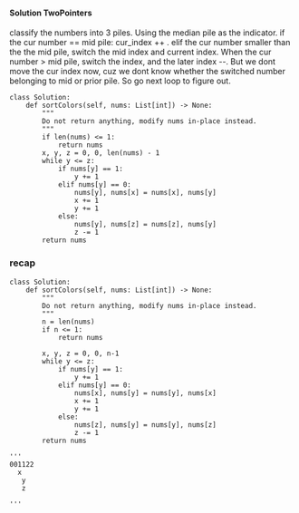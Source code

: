 #### Solution TwoPointers
classify the numbers into 3 piles. Using the median pile as the indicator. if the cur number == mid pile: cur_index ++ . elif the cur number smaller than the the mid pile, 
switch the mid index and current index. When the cur number > mid pile, switch the index, and the later index --. But we dont move the cur index now, cuz we dont know whether 
the switched number belonging to mid or prior pile. So go next loop to figure out.
```
class Solution:
    def sortColors(self, nums: List[int]) -> None:
        """
        Do not return anything, modify nums in-place instead.
        """
        if len(nums) <= 1:
            return nums
        x, y, z = 0, 0, len(nums) - 1
        while y <= z:
            if nums[y] == 1:
                y += 1
            elif nums[y] == 0:
                nums[y], nums[x] = nums[x], nums[y]
                x += 1
                y += 1
            else:
                nums[y], nums[z] = nums[z], nums[y]
                z -= 1
        return nums
```

### recap
```
class Solution:
    def sortColors(self, nums: List[int]) -> None:
        """
        Do not return anything, modify nums in-place instead.
        """
        n = len(nums)
        if n <= 1:
            return nums
        
        x, y, z = 0, 0, n-1
        while y <= z:
            if nums[y] == 1:
                y += 1
            elif nums[y] == 0:
                nums[x], nums[y] = nums[y], nums[x]
                x += 1
                y += 1
            else:
                nums[z], nums[y] = nums[y], nums[z]
                z -= 1
        return nums

'''
001122
  x
   y
   z

'''

```